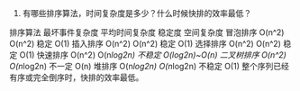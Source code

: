 1. 有哪些排序算法，时间复杂度是多少？什么时候快排的效率最低？

排序算法 最坏事件复杂度 平均时间复杂度 稳定度 空间复杂度
冒泡排序 O(n^2) O(n^2) 稳定 O(1)
插入排序 O(n^2) O(n^2) 稳定 O(1)
选择排序 O(n^2) O(n^2) 稳定 O(1)
快速排序 O(n^2) O(n*log2n) 不稳定 O(log2n)~O(n)
二叉树排序 O(n^2) O(n*log2n) 不一定 O(n)
堆排序 O(n*log2n) O(n*log2n) 不稳定 O(1)
整个序列已经有序或完全倒序时，快排的效率最低。
